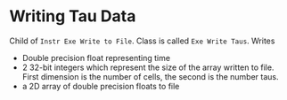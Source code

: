 # Writing Tau Data

Child of ``Instr Exe Write to File``.  Class is called ``Exe Write Taus``.  Writes 

* Double precision float representing time
* 2 32-bit integers which represent the size of the array written to file.  First dimension is the number of cells, the second is the number taus.
* a 2D array of double precision floats to file 

